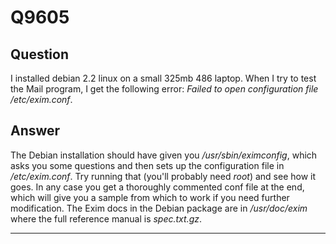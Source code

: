 Q9605
=====

Question
--------

I installed debian 2.2 linux on a small 325mb 486 laptop. When I try to
test the Mail program, I get the following error: *Failed to open
configuration file /etc/exim.conf*.

Answer
------

The Debian installation should have given you */usr/sbin/eximconfig*,
which asks you some questions and then sets up the configuration file in
*/etc/exim.conf*. Try running that (you'll probably need *root*) and see
how it goes. In any case you get a thoroughly commented conf file at the
end, which will give you a sample from which to work if you need further
modification. The Exim docs in the Debian package are in */usr/doc/exim*
where the full reference manual is *spec.txt.gz*.

* * * * *
